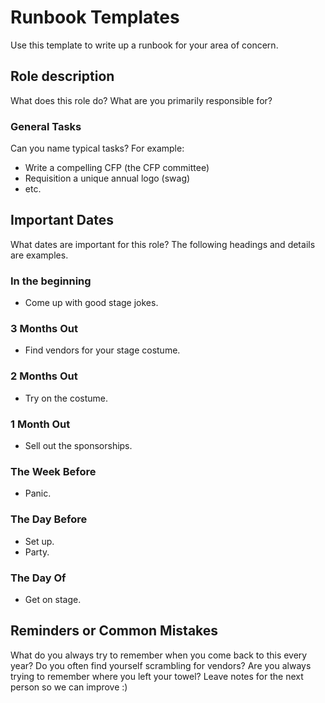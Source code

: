 # Runbook Templates

Use this template to write up a runbook for your area of concern.

## Role description

What does this role do? What are you primarily responsible for?

### General Tasks

Can you name typical tasks? For example:

* Write a compelling CFP (the CFP committee)
* Requisition a unique annual logo (swag)
* etc.

## Important Dates

What dates are important for this role? The following headings and details are examples.

### In the beginning

* Come up with good stage jokes.

### 3 Months Out

* Find vendors for your stage costume.

### 2 Months Out

* Try on the costume.

### 1 Month Out

* Sell out the sponsorships.

### The Week Before

* Panic.

### The Day Before

* Set up.
* Party.

### The Day Of

* Get on stage.

## Reminders or Common Mistakes

What do you always try to remember when you come back to this every year? Do you often find yourself scrambling for vendors? Are you always trying to remember where you left your towel? Leave notes for the next person so we can improve :)


